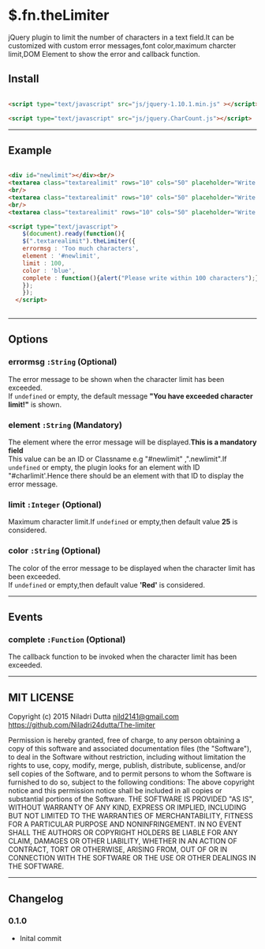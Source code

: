 # $.fn.theLimiter



jQuery plugin to limit the number of characters in a text field.It can be customized with custom error messages,font color,maximum charcter limit,DOM Element to show the error and callback function.


## Install

```html

<script type="text/javascript" src="js/jquery-1.10.1.min.js" ></script>

<script type="text/javascript" src="js/jquery.CharCount.js"></script>

```
---

## Example

```html

<div id="newlimit"></div><br/>
<textarea class="textarealimit" rows="10" cols="50" placeholder="Write something here(max 100 char)"></textarea><br/><br/>
<br/>
<textarea class="textarealimit" rows="10" cols="50" placeholder="Write something here(max 100 char)"></textarea><br/><br/>
<br/>
<textarea class="textarealimit" rows="10" cols="50" placeholder="Write something here(max 100 char)"></textarea><br/><br/>

<script type="text/javascript">
    $(document).ready(function(){
    $(".textarealimit").theLimiter({
    errormsg : 'Too much characters',
    element : '#newlimit',
    limit : 100,
    color : 'blue',
    complete : function(){alert("Please write within 100 characters");}
    });
    });
  </script>
  
  ```
  
 ---
## Options

### errormsg `:String` (Optional)
The error message to be shown when the character limit has been exceeded. <br/>
If `undefined` or empty, the default message <b>"You have exceeded character limit!"</b> is shown.

### element `:String` (Mandatory)

The element where the error message will be displayed.<b>This is a mandatory field</b> <br/>
This value can be an ID or Classname e.g "#newlimit" ,".newlimit".If `undefined` or empty,
the plugin looks for an element with ID "#charlimit'.Hence there should be an element with that ID to display the error message.

### limit `:Integer` (Optional)

Maximum character limit.If `undefined` or empty,then default value <b>25</b> is considered. 

### color `:String` (Optional)

The color of the error message to be displayed when the character limit has been exceeded.<br/>
If `undefined` or empty,then default value <b>'Red'</b> is considered. 

---

## Events

### complete `:Function` (Optional)

The callback function to be invoked when the character limit has been exceeded.

---
## MIT LICENSE

Copyright (c) 2015 Niladri Dutta <nild2141@gmail.com>
https://github.com/Niladri24dutta/The-limiter

Permission is hereby granted, free of charge, to any person obtaining a copy
of this software and associated documentation files (the "Software"), to deal
in the Software without restriction, including without limitation the rights
to use, copy, modify, merge, publish, distribute, sublicense, and/or sell
copies of the Software, and to permit persons to whom the Software is
furnished to do so, subject to the following conditions:
The above copyright notice and this permission notice shall be included in all
copies or substantial portions of the Software.
THE SOFTWARE IS PROVIDED "AS IS", WITHOUT WARRANTY OF ANY KIND, EXPRESS OR
IMPLIED, INCLUDING BUT NOT LIMITED TO THE WARRANTIES OF MERCHANTABILITY,
FITNESS FOR A PARTICULAR PURPOSE AND NONINFRINGEMENT. IN NO EVENT SHALL THE
AUTHORS OR COPYRIGHT HOLDERS BE LIABLE FOR ANY CLAIM, DAMAGES OR OTHER
LIABILITY, WHETHER IN AN ACTION OF CONTRACT, TORT OR OTHERWISE, ARISING FROM,
OUT OF OR IN CONNECTION WITH THE SOFTWARE OR THE USE OR OTHER DEALINGS IN THE
SOFTWARE.

---


## Changelog

### 0.1.0
 * Inital commit
